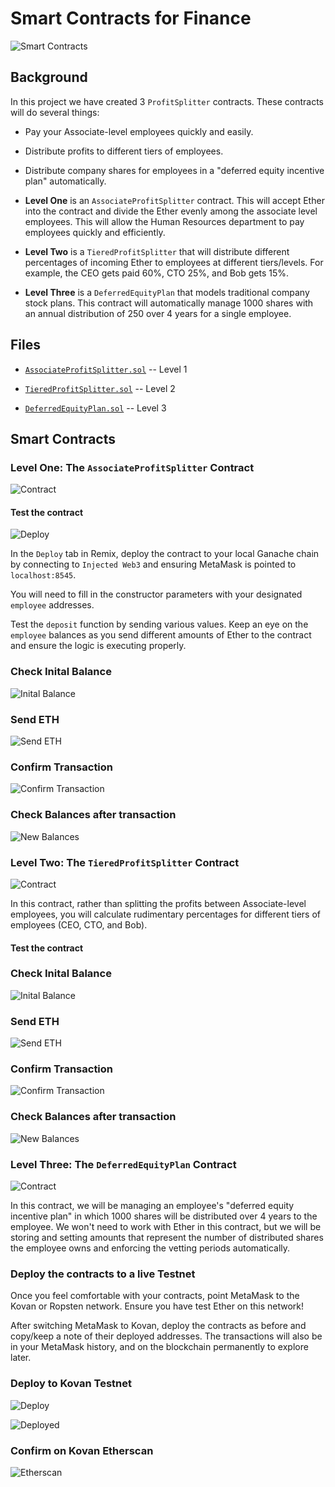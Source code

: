 # Smart Contracts for Finance

![Smart Contracts](Images/SmartContract.png)

## Background

In this project we have created 3 `ProfitSplitter` contracts. These contracts will do several things:

* Pay your Associate-level employees quickly and easily.

* Distribute profits to different tiers of employees.

* Distribute company shares for employees in a "deferred equity incentive plan" automatically.

* **Level One** is an `AssociateProfitSplitter` contract. This will accept Ether into the contract and divide the Ether evenly among the associate level employees. This will allow the Human Resources department to pay employees quickly and efficiently.

* **Level Two** is a `TieredProfitSplitter` that will distribute different percentages of incoming Ether to employees at different tiers/levels. For example, the CEO gets paid 60%, CTO 25%, and Bob gets 15%.

* **Level Three** is a `DeferredEquityPlan` that models traditional company stock plans. This contract will automatically manage 1000 shares with an annual distribution of 250 over 4 years for a single employee.

## Files

* [`AssociateProfitSplitter.sol`](AssociateProfitSplitter.sol) -- Level 1 

* [`TieredProfitSplitter.sol`](TieredProfitSplitter.sol) -- Level 2 

* [`DeferredEquityPlan.sol`](DeferredEquityPlan.sol) -- Level 3 

## Smart Contracts

### Level One: The `AssociateProfitSplitter` Contract

![Contract](Images/AssociateProfitSplitter/Contract.png)

#### Test the contract

![Deploy](Images/AssociateProfitSplitter/1.Deploy_Contract.png)

In the `Deploy` tab in Remix, deploy the contract to your local Ganache chain by connecting to `Injected Web3` and ensuring MetaMask is pointed to `localhost:8545`.

You will need to fill in the constructor parameters with your designated `employee` addresses.

Test the `deposit` function by sending various values. Keep an eye on the `employee` balances as you send different amounts of Ether to the contract and ensure the logic is executing properly.

### Check Inital Balance

![Inital Balance](Images/AssociateProfitSplitter/2.Initial_Balance.png)


### Send ETH

![Send ETH](Images/AssociateProfitSplitter/3.Send_ETH.png)


### Confirm Transaction

![Confirm Transaction](Images/AssociateProfitSplitter/4.Confirm.png)


### Check Balances after transaction 

![New Balances](Images/AssociateProfitSplitter/5.New_Balance.png)


### Level Two: The `TieredProfitSplitter` Contract

![Contract](Images/TieredProfitSplitter/0.Contract.png)

In this contract, rather than splitting the profits between Associate-level employees, you will calculate rudimentary percentages for different tiers of employees (CEO, CTO, and Bob).


#### Test the contract

### Check Inital Balance

![Inital Balance](Images/TieredProfitSplitter/1.Initial_Balance.png)


### Send ETH

![Send ETH](Images/TieredProfitSplitter/2.Send_ETH.png)


### Confirm Transaction

![Confirm Transaction](Imahes/TieredProfitSplitter/3.Confirm.png)


### Check Balances after transaction 

![New Balances](Images/TieredProfitSplitter/4.New_Balance.png)

### Level Three: The `DeferredEquityPlan` Contract

![Contract](Images/DeferredEquityPlan/0.Contract.png)

In this contract, we will be managing an employee's "deferred equity incentive plan" in which 1000 shares will be distributed over 4 years to the employee. We won't need to work with Ether in this contract, but we will be storing and setting amounts that represent the number of distributed shares the employee owns and enforcing the vetting periods automatically.


### Deploy the contracts to a live Testnet

Once you feel comfortable with your contracts, point MetaMask to the Kovan or Ropsten network. Ensure you have test Ether on this network!

After switching MetaMask to Kovan, deploy the contracts as before and copy/keep a note of their deployed addresses. The transactions will also be in your MetaMask history, and on the blockchain permanently to explore later.

### Deploy to Kovan Testnet

![Deploy](Images/DeferredEquityPlan/1.Deploy_Testnet.png)


![Deployed](Images/DeferredEquityPlan/2.Contract_Deployed.png)


### Confirm on Kovan Etherscan

![Etherscan](Images/DeferredEquityPlan/3.Kovan_Etherscan.png)
